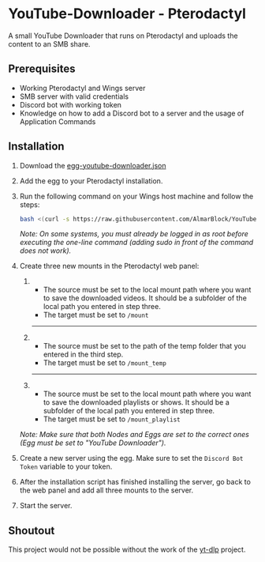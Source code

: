 # YouTube-Downloader - Pterodactyl
A small YouTube Downloader that runs on Pterodactyl and uploads the content to an SMB share.

## Prerequisites 
- Working Pterodactyl and Wings server
- SMB server with valid credentials
- Discord bot with working token
- Knowledge on how to add a Discord bot to a server and the usage of Application Commands

## Installation
1. Download the [egg-youtube-downloader.json](https://raw.githubusercontent.com/AlmarBlock/YouTube-Downloader-Pterodactyl/refs/heads/main/egg-youtube-downloader.json)

2. Add the egg to your Pterodactyl installation.

3. Run the following command on your Wings host machine and follow the steps:
    ```bash
    bash <(curl -s https://raw.githubusercontent.com/AlmarBlock/YouTube-Downloader-Pterodactyl/refs/heads/main/install_mount.sh)
    ```
    *Note: On some systems, you must already be logged in as root before executing the one-line command (adding sudo in front of the command does not work).*

4. Create three new mounts in the Pterodactyl web panel:

    1. 
        - The source must be set to the local mount path where you want to save the downloaded videos. It should be a subfolder of the local path you entered in step three.
        - The target must be set to `/mount`
        <hr>
    2. 
        - The source must be set to the path of the temp folder that you entered in the third step.
        - The target must be set to `/mount_temp`
        <hr>
    3. 
        - The source must be set to the local mount path where you want to save the downloaded playlists or shows. It should be a subfolder of the local path you entered in step three.
        - The target must be set to `/mount_playlist`

    *Note: Make sure that both Nodes and Eggs are set to the correct ones (Egg must be set to "YouTube Downloader").*

5. Create a new server using the egg. Make sure to set the `Discord Bot Token` variable to your token.

6. After the installation script has finished installing the server, go back to the web panel and add all three mounts to the server.

7. Start the server.

## Shoutout
This project would not be possible without the work of the [yt-dlp](https://github.com/yt-dlp/yt-dlp) project.
